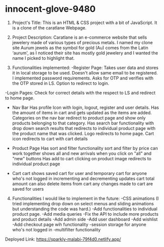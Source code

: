 # innocent-glove-9480
1. Project's Title:
This is an HTML & CSS project with a bit of JavaScript. It is a clone of the caratlane Webpage.

2. Project Description:
Caratlane is an e-commerce website that sells jewelery made of various types of precious metals. I named my clone site Aurum jewels as the symbol for gold (Au) comes from the Latin ‘aurum', as I noticed their site has mostly gold jewelery and I wanted the name I picked to highlight that.

3. Functionalities implemented:
-Register Page:
Takes user data and stores it in local storage to be used.
Doesn't allow same email to be registered.
I implemented password requirements.
Asks for OTP and verifies with the OTP stored in LS.
Option to redirect to login.

-Login Pages:
Check for correct details with the respect to LS and redirect to home page.

- Nav Bar
Has profile Icon with login, logout, register and user details.
Has the amount of items in cart and gets updated as the items are added.
Categories on the nav bar redirect to product page and show only products belonging to that category.
Has search bar functionality with drop down search results that redirects to individual product page with the product name that was clicked.
Logo redirects to home page.
Cart icon redirects to cart with cart details 

- Product Page
Has sort and filter functionality
sort and filter by price can work together 
shows all and new arrivals when you click on "all" and "new" buttons 
Has add to cart
clicking on product image redirects to individual product page 

- Cart 
cart shows saved cart for user and temporary cart for anyone who's not logged in 
incrementing and decrementing updates cart total amount
can also delete items from cart
any changes made to cart are saved for users 

4. Functionalities I would like to implement in the future:
-CSS animations (I tried implementing drop down on select menus and sliding animations but understanding the code was hard.)
-Add functionalities to individual product page.
-Add media queries 
-Fix the API to include more products and product details
-Add admin side
-Add user dashboard
-Add wishlist 
-Add checkout page wih functionality
-session storage for anyone who's not logged in 
-multifilter functionality

Deployed Link: https://sparkly-malabi-79f4d0.netlify.app/

